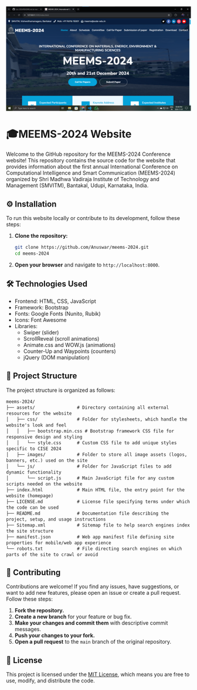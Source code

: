 ![CISC-2024 Website Preview](https://raw.githubusercontent.com/Anuswar/meems-2024/main/assets/images/preview.png)

# 🎓MEEMS-2024 Website

Welcome to the GitHub repository for the MEEMS-2024 Conference website! This repository contains the source code for the website that provides information about the first annual International Conference on Computational Intelligence and Smart Communication (MEEMS-2024) organized by Shri Madhwa Vadiraja Institute of Technology and Management (SMVITM), Bantakal, Udupi, Karnataka, India.

## ⚙️ Installation

To run this website locally or contribute to its development, follow these steps:

1. **Clone the repository:**
    ```bash
    git clone https://github.com/Anuswar/meems-2024.git
    cd meems-2024
    ```

2. **Open your browser** and navigate to `http://localhost:8000`.

## 🛠️ Technologies Used

- Frontend: HTML, CSS, JavaScript
- Framework: Bootstrap
- Fonts: Google Fonts (Nunito, Rubik)
- Icons: Font Awesome
- Libraries:
    - Swiper (slider)
    - ScrollReveal (scroll animations)
    - Animate.css and WOW.js (animations)
    - Counter-Up and Waypoints (counters)
    - jQuery (DOM manipulation)

## 📂 Project Structure

The project structure is organized as follows:

```
meems-2024/
├── assets/                # Directory containing all external resources for the website
│   ├── css/               # Folder for stylesheets, which handle the website's look and feel
│   │   ├── bootstrap.min.css # Bootstrap framework CSS file for responsive design and styling
│   │   └── style.css      # Custom CSS file to add unique styles specific to CISE 2024
│   ├── images/            # Folder to store all image assets (logos, banners, etc.) used on the site
│   └── js/                # Folder for JavaScript files to add dynamic functionality
│       └── script.js      # Main JavaScript file for any custom scripts needed on the website
├── index.html             # Main HTML file, the entry point for the website (homepage)
├── LICENSE.md             # License file specifying terms under which the code can be used
├── README.md              # Documentation file describing the project, setup, and usage instructions
├── Sitemap.xml            # Sitemap file to help search engines index the site structure
├── manifest.json          # Web app manifest file defining site properties for mobile/web app experience
└── robots.txt             # File directing search engines on which parts of the site to crawl or avoid
```

## 🤝 Contributing

Contributions are welcome! If you find any issues, have suggestions, or want to add new features, please open an issue or create a pull request. Follow these steps:

1. **Fork the repository.**
2. **Create a new branch** for your feature or bug fix.
3. **Make your changes and commit them** with descriptive commit messages.
4. **Push your changes to your fork.**
5. **Open a pull request** to the `main` branch of the original repository.

## 📄 License

This project is licensed under the [MIT License](LICENSE.md), which means you are free to use, modify, and distribute the code.

